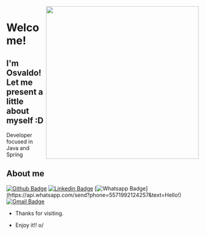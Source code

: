 <img align="right" width="400" height="400" src="https://www.google.com/imgres?imgurl=https%3A%2F%2Fmiro.medium.com%2Fmax%2F529%2F1*0-Hyu03i97pVH5TCwlscAg.png&imgrefurl=https%3A%2F%2Fmedium.com%2F%40mari_azevedo%2Fconstruindo-uma-api-restful-com-java-e-spring-framework-46b74371d107&tbnid=aD97PeBZ3f0vpM&vet=12ahUKEwiM0cCK6tfqAhVlDbkGHXqwBHYQMygSegUIARDCAQ..i&docid=49AG_OdpPLk__M&w=828&h=376&q=java&ved=2ahUKEwiM0cCK6tfqAhVlDbkGHXqwBHYQMygSegUIARDCAQ">
 
# Welcome!
 
## I'm Osvaldo! Let me present a little about myself :D
 Developer focused in Java and Spring
 
 
## About me 
[![Github Badge](https://img.shields.io/badge/-Github-000?style=flat-square&logo=Github&logoColor=white&link=https://github.com/osvaldsoza/)](https://github.com/osvaldsoza/)
[![Linkedin Badge](https://img.shields.io/badge/-LinkedIn-blue?style=flat-square&logo=Linkedin&logoColor=white&link=https://www.linkedin.com/in/osfdeveloper/)](https://www.linkedin.com/in/osfdeveloper/)
[![Whatsapp Badge](https://img.shields.io/badge/-Whatsapp-4CA143?style=flat-square&labelColor=4CA143&logo=whatsapp&logoColor=white&link=https://api.whatsapp.com/send?phone=5571992124257&text=Hello!)](https://api.whatsapp.com/send?phone=5571992124257&text=Hello!)
[![Gmail Badge](https://img.shields.io/badge/-Gmail-c14438?style=flat-square&logo=Gmail&logoColor=white&link=mailto:osvald.soza@gmail.com)](mailto:osvald.soza@gmail.com)
 
- Thanks for visiting. 
 
- Enjoy it!! o/
